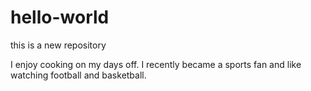 # hello-world
this is a new repository

I enjoy cooking on my days off. I recently became a sports fan and like watching football and basketball.

